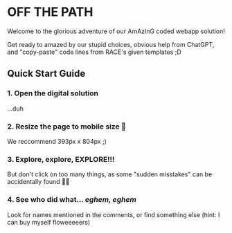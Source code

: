 # OFF THE PATH 

Welcome to the glorious adventure of our AmAzInG coded webapp solution!

Get ready to amazed by our stupid choices, obvious help from ChatGPT, and "copy-paste" code lines from RACE's given templates ;D

## Quick Start Guide

### 1. Open the digital solution

...duh


### 2. Resize the page to mobile size 📲

We reccommend 393px x 804px ;)

### 3. Explore, explore, EXPLORE!!!

But don't click on too many things, as some "sudden misstakes" can be accidentally found 🫢🤭

### 4. See who did what... *eghem, eghem*

Look for names mentioned in the comments, or find something else (hint: I can buy myself floweeeeers)
